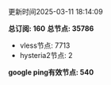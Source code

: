 更新时间2025-03-11 18:14:09

**总订阅: 160**
**总节点: 35786**
- vless节点: 7713
- hysteria2节点: 2

**google ping有效节点: 540**
